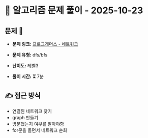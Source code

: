 # 📝 알고리즘 문제 풀이 - 2025-10-23

## 문제 📖

- **문제 링크:** [프로그래머스 - 네트워크](https://school.programmers.co.kr/learn/courses/30/lessons/43162)

- **문제 유형:** dfs/bfs

- **난이도:** 레벨3

- **풀이 시간:** ⏳ 7분

## ✍ 접근 방식

- 연결된 네트워크 찾기
- graph 만들기
- 방문했는지 여부를 알아야함
- for문을 돌면서 네트워크 순회
